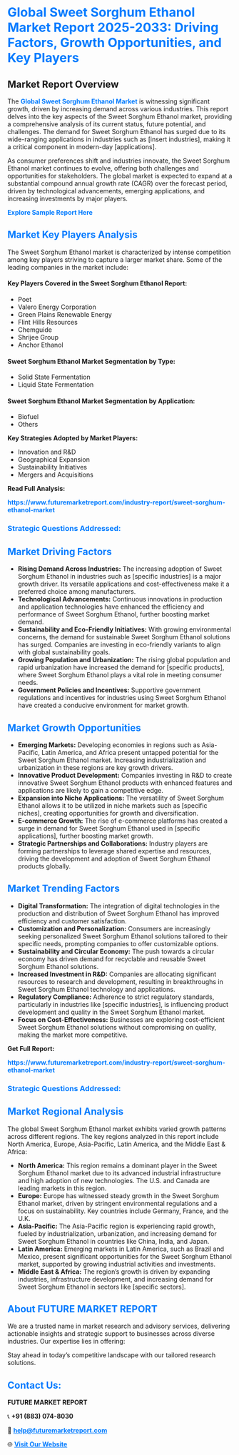 <h1 style="color: #007BFF;">Global Sweet Sorghum Ethanol Market Report 2025-2033: Driving Factors, Growth Opportunities, and Key Players</h1>

<section id="overview">
<h2>Market Report Overview</h2>
<p>The <a href="https://www.futuremarketreport.com/industry-report/sweet-sorghum-ethanol-market" style="color: #007BFF; text-decoration: none;"><strong>Global Sweet Sorghum Ethanol Market</strong></a> is witnessing significant growth, driven by increasing demand across various industries. This report delves into the key aspects of the Sweet Sorghum Ethanol market, providing a comprehensive analysis of its current status, future potential, and challenges. The demand for Sweet Sorghum Ethanol has surged due to its wide-ranging applications in industries such as [insert industries], making it a critical component in modern-day [applications].</p>
<p>As consumer preferences shift and industries innovate, the Sweet Sorghum Ethanol market continues to evolve, offering both challenges and opportunities for stakeholders. The global market is expected to expand at a substantial compound annual growth rate (CAGR) over the forecast period, driven by technological advancements, emerging applications, and increasing investments by major players.</p>
</section>

<section id="overview">
<p><a href="https://www.futuremarketreport.com/request-sample/reportId=88995" style="color: #007BFF; text-decoration: none;"><strong>Explore Sample Report Here</strong></a></p>
</section>

<section id="key-players">
<h2 style="color: #007BFF;">Market Key Players Analysis</h2>
<p>The Sweet Sorghum Ethanol market is characterized by intense competition among key players striving to capture a larger market share. Some of the leading companies in the market include:</p>
<h4>Key Players Covered in the Sweet Sorghum Ethanol Report:</h4>
<ul><li>Poet</li><li>Valero Energy Corporation</li><li>Green Plains Renewable Energy</li><li>Flint Hills Resources</li><li>Chemguide</li><li>Shrijee Group</li><li>Anchor Ethanol</li></ul>
<h4>Sweet Sorghum Ethanol Market Segmentation by Type:</h4>
<ul><li>Solid State Fermentation</li><li>Liquid State Fermentation</li></ul>

<h4>Sweet Sorghum Ethanol Market Segmentation by Application:</h4>
<ul><li>Biofuel</li><li>Others</li></ul>
<p><strong>Key Strategies Adopted by Market Players:</strong></p>
<ul>
<li>Innovation and R&D</li>
<li>Geographical Expansion</li>
<li>Sustainability Initiatives</li>
<li>Mergers and Acquisitions</li>
</ul>
</section>

<section>
<p><strong>Read Full Analysis: </strong></p><a href="https://www.futuremarketreport.com/industry-report/sweet-sorghum-ethanol-market" style="color: #007BFF; text-decoration: none;"><strong>https://www.futuremarketreport.com/industry-report/sweet-sorghum-ethanol-market</strong></a>
<h3 style="color: #007BFF;">Strategic Questions Addressed:</h3>
</section>

<section id="driving-factors">
<h2 style="color: #007BFF;">Market Driving Factors</h2>
<ul>
<li><strong>Rising Demand Across Industries:</strong> The increasing adoption of Sweet Sorghum Ethanol in industries such as [specific industries] is a major growth driver. Its versatile applications and cost-effectiveness make it a preferred choice among manufacturers.</li>
<li><strong>Technological Advancements:</strong> Continuous innovations in production and application technologies have enhanced the efficiency and performance of Sweet Sorghum Ethanol, further boosting market demand.</li>
<li><strong>Sustainability and Eco-Friendly Initiatives:</strong> With growing environmental concerns, the demand for sustainable Sweet Sorghum Ethanol solutions has surged. Companies are investing in eco-friendly variants to align with global sustainability goals.</li>
<li><strong>Growing Population and Urbanization:</strong> The rising global population and rapid urbanization have increased the demand for [specific products], where Sweet Sorghum Ethanol plays a vital role in meeting consumer needs.</li>
<li><strong>Government Policies and Incentives:</strong> Supportive government regulations and incentives for industries using Sweet Sorghum Ethanol have created a conducive environment for market growth.</li>
</ul>
</section>

<section id="growth-opportunities">
<h2 style="color: #007BFF;">Market Growth Opportunities</h2>
<ul>
<li><strong>Emerging Markets:</strong> Developing economies in regions such as Asia-Pacific, Latin America, and Africa present untapped potential for the Sweet Sorghum Ethanol market. Increasing industrialization and urbanization in these regions are key growth drivers.</li>
<li><strong>Innovative Product Development:</strong> Companies investing in R&D to create innovative Sweet Sorghum Ethanol products with enhanced features and applications are likely to gain a competitive edge.</li>
<li><strong>Expansion into Niche Applications:</strong> The versatility of Sweet Sorghum Ethanol allows it to be utilized in niche markets such as [specific niches], creating opportunities for growth and diversification.</li>
<li><strong>E-commerce Growth:</strong> The rise of e-commerce platforms has created a surge in demand for Sweet Sorghum Ethanol used in [specific applications], further boosting market growth.</li>
<li><strong>Strategic Partnerships and Collaborations:</strong> Industry players are forming partnerships to leverage shared expertise and resources, driving the development and adoption of Sweet Sorghum Ethanol products globally.</li>
</ul>
</section>

<section id="trending-factors">
<h2 style="color: #007BFF;">Market Trending Factors</h2>
<ul>
<li><strong>Digital Transformation:</strong> The integration of digital technologies in the production and distribution of Sweet Sorghum Ethanol has improved efficiency and customer satisfaction.</li>
<li><strong>Customization and Personalization:</strong> Consumers are increasingly seeking personalized Sweet Sorghum Ethanol solutions tailored to their specific needs, prompting companies to offer customizable options.</li>
<li><strong>Sustainability and Circular Economy:</strong> The push towards a circular economy has driven demand for recyclable and reusable Sweet Sorghum Ethanol solutions.</li>
<li><strong>Increased Investment in R&D:</strong> Companies are allocating significant resources to research and development, resulting in breakthroughs in Sweet Sorghum Ethanol technology and applications.</li>
<li><strong>Regulatory Compliance:</strong> Adherence to strict regulatory standards, particularly in industries like [specific industries], is influencing product development and quality in the Sweet Sorghum Ethanol market.</li>
<li><strong>Focus on Cost-Effectiveness:</strong> Businesses are exploring cost-efficient Sweet Sorghum Ethanol solutions without compromising on quality, making the market more competitive.</li>
</ul>
</section>

<section>
<p><strong>Get Full Report: </strong></p><a href="https://www.futuremarketreport.com/industry-report/sweet-sorghum-ethanol-market" style="color: #007BFF; text-decoration: none;"><strong>https://www.futuremarketreport.com/industry-report/sweet-sorghum-ethanol-market</strong></a>
<h3 style="color: #007BFF;">Strategic Questions Addressed:</h3>
</section>


<section id="regional-analysis">
<h2 style="color: #007BFF;">Market Regional Analysis</h2>
<p>The global Sweet Sorghum Ethanol market exhibits varied growth patterns across different regions. The key regions analyzed in this report include North America, Europe, Asia-Pacific, Latin America, and the Middle East & Africa:</p>
<ul>
<li><strong>North America:</strong> This region remains a dominant player in the Sweet Sorghum Ethanol market due to its advanced industrial infrastructure and high adoption of new technologies. The U.S. and Canada are leading markets in this region.</li>
<li><strong>Europe:</strong> Europe has witnessed steady growth in the Sweet Sorghum Ethanol market, driven by stringent environmental regulations and a focus on sustainability. Key countries include Germany, France, and the U.K.</li>
<li><strong>Asia-Pacific:</strong> The Asia-Pacific region is experiencing rapid growth, fueled by industrialization, urbanization, and increasing demand for Sweet Sorghum Ethanol in countries like China, India, and Japan.</li>
<li><strong>Latin America:</strong> Emerging markets in Latin America, such as Brazil and Mexico, present significant opportunities for the Sweet Sorghum Ethanol market, supported by growing industrial activities and investments.</li>
<li><strong>Middle East & Africa:</strong> The region’s growth is driven by expanding industries, infrastructure development, and increasing demand for Sweet Sorghum Ethanol in sectors like [specific sectors].</li>
</ul>
</section>

<footer>
<h2 style="color: #007BFF;">About FUTURE MARKET REPORT</h2>
<p>We are a trusted name in market research and advisory services, delivering actionable insights and strategic support to businesses across diverse industries. Our expertise lies in offering:</p>

<p>Stay ahead in today’s competitive landscape with our tailored research solutions.</p>

<h2 style="color: #007BFF;">Contact Us:</h2>
<p><strong>FUTURE MARKET REPORT</strong></p>
<p>📞 <strong>+91 (883) 074-8030</strong></p>
<p>📧 <strong><a href="mailto:help@futuremarketreport.com" style="color: #007BFF;">help@futuremarketreport.com</a></strong></p>
<p>🌐 <strong><a href="https://www.futuremarketreport.com/" style="color: #007BFF;">Visit Our Website</a></strong></p>
</footer>